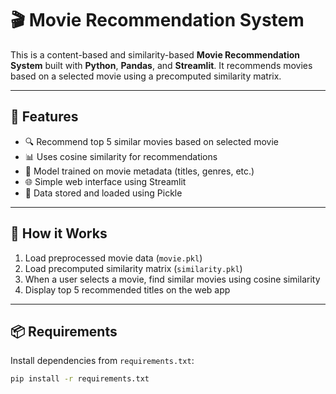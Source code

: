 # 🎬 Movie Recommendation System

This is a content-based and similarity-based **Movie Recommendation System** built with **Python**, **Pandas**, and **Streamlit**. It recommends movies based on a selected movie using a precomputed similarity matrix.

---

## 📌 Features

- 🔍 Recommend top 5 similar movies based on selected movie
- 📊 Uses cosine similarity for recommendations
- 🧠 Model trained on movie metadata (titles, genres, etc.)
- 🌐 Simple web interface using Streamlit
- 💾 Data stored and loaded using Pickle

---

## 🚀 How it Works

1. Load preprocessed movie data (`movie.pkl`)
2. Load precomputed similarity matrix (`similarity.pkl`)
3. When a user selects a movie, find similar movies using cosine similarity
4. Display top 5 recommended titles on the web app

---

## 📦 Requirements

Install dependencies from `requirements.txt`:

```bash
pip install -r requirements.txt
